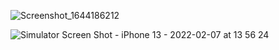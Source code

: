 ![Screenshot_1644186212](https://user-images.githubusercontent.com/88926924/152704168-7a74c81e-cd06-43aa-84eb-eca7c56ec84b.jpg)

![Simulator Screen Shot - iPhone 13 - 2022-02-07 at 13 56 24](https://user-images.githubusercontent.com/88926924/152775320-fe00f1eb-7040-4d2f-90a1-cadf1eef6beb.png)
